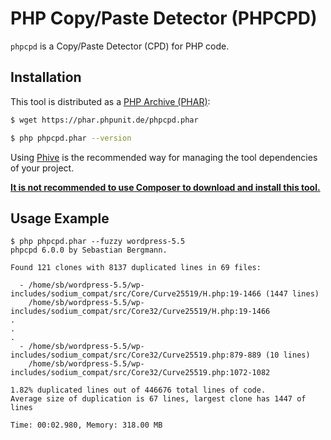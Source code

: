 # PHP Copy/Paste Detector (PHPCPD)

`phpcpd` is a Copy/Paste Detector (CPD) for PHP code.

## Installation

This tool is distributed as a [PHP Archive (PHAR)](https://php.net/phar):

```bash
$ wget https://phar.phpunit.de/phpcpd.phar

$ php phpcpd.phar --version
```

Using [Phive](https://phar.io/) is the recommended way for managing the tool dependencies of your project.

**[It is not recommended to use Composer to download and install this tool.](https://twitter.com/s_bergmann/status/999635212723212288)**

## Usage Example

```
$ php phpcpd.phar --fuzzy wordpress-5.5
phpcpd 6.0.0 by Sebastian Bergmann.

Found 121 clones with 8137 duplicated lines in 69 files:

  - /home/sb/wordpress-5.5/wp-includes/sodium_compat/src/Core/Curve25519/H.php:19-1466 (1447 lines)
    /home/sb/wordpress-5.5/wp-includes/sodium_compat/src/Core32/Curve25519/H.php:19-1466
.
.
.
  - /home/sb/wordpress-5.5/wp-includes/sodium_compat/src/Core32/Curve25519.php:879-889 (10 lines)
    /home/sb/wordpress-5.5/wp-includes/sodium_compat/src/Core32/Curve25519.php:1072-1082

1.82% duplicated lines out of 446676 total lines of code.
Average size of duplication is 67 lines, largest clone has 1447 of lines

Time: 00:02.980, Memory: 318.00 MB
```

